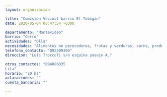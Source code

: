 ```yaml
---
layout: organizacion

title: "Comisión Vecinal barrio El Tobogán"
date: 2020-05-04 00:47:54 -0300

departamento: "Montevideo"
barrio: "Cerro"
actividades: "Olla"
necesidades: "Alimentos no perecederos, frutas y verduras, carne, productos sanitarios"
telefono_contacto: "092309306"
direccion: "Luis Troccoli s/n esquina pasaje A."

otros_contactos: "094086035
Lita"
horario: "20 hs"
aclaraciones: ""
cuenta_bancaria: ""

---
```

